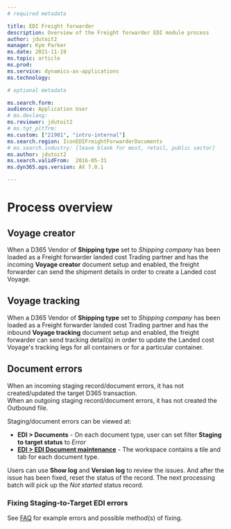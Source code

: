 ```yaml
---
# required metadata

title: EDI Freight forwarder
description: Overview of the Freight forwarder EDI module process
author: jdutoit2
manager: Kym Parker
ms.date: 2021-11-19
ms.topic: article
ms.prod: 
ms.service: dynamics-ax-applications
ms.technology: 

# optional metadata

ms.search.form:  
audience: Application User
# ms.devlang:
ms.reviewer: jdutoit2
# ms.tgt_pltfrm:
ms.custom: ["21901", "intro-internal"]
ms.search.region: IconEDIFreightForwarderDocuments
# ms.search.industry: [leave blank for most, retail, public sector]
ms.author: jdutoit2
ms.search.validFrom:  2016-05-31
ms.dyn365.ops.version: AX 7.0.1

---
```


# Process overview

## Voyage creator
When a D365 Vendor of **Shipping type** set to _Shipping company_ has been loaded as a Freight forwarder landed cost Trading partner and has the incoming **Voyage creator** document setup and enabled, the freight forwarder can send the shipment details in order to create a Landed cost Voyage. 

## Voyage tracking
When a D365 Vendor of **Shipping type** set to _Shipping company_ has been loaded as a Freight forwarder landed cost Trading partner and has the inbound **Voyage tracking** document setup and enabled, the freight forwarder can send tracking detail(s) in order to update the Landed cost Voyage's tracking legs for all containers or for a particular container.

## Document errors
When an incoming staging record/document errors, it has not created/updated the target D365 transaction. <br>
When an outgoing staging record/document errors, it has not created the Outbound file. <br>

Staging/document errors can be viewed at: <br>
- **EDI > Documents** - On each document type, user can set filter **Staging to target status** to _Error_
- [**EDI > EDI Document maintenance**](../../CORE/WORKSPACES/EDI-Document-maintenance-workspace.md) - The workspace contains a tile and tab for each document type.

Users can use **Show log** and **Version log** to review the issues. And after the issue has been fixed, reset the status of the record. The next processing batch will pick up the _Not started_ status record.

### Fixing Staging-to-Target EDI errors 
See [FAQ](FAQ.md#fixing-staging-to-target-edi-errors) for example errors and possible method(s) of fixing.
